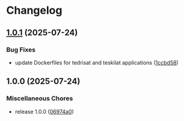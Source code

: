 # Changelog

## [1.0.1](https://github.com/amel-tech/madrasah-backend/compare/v1.0.0...v1.0.1) (2025-07-24)


### Bug Fixes

* update Dockerfiles for tedrisat and teskilat applications ([1ccbd58](https://github.com/amel-tech/madrasah-backend/commit/1ccbd580205da2a371d952729b3e7f1a21182834))

## 1.0.0 (2025-07-24)


### Miscellaneous Chores

* release 1.0.0 ([06974a0](https://github.com/amel-tech/madrasah-backend/commit/06974a07a852adbf73d579822846e3fc9289aa36))
